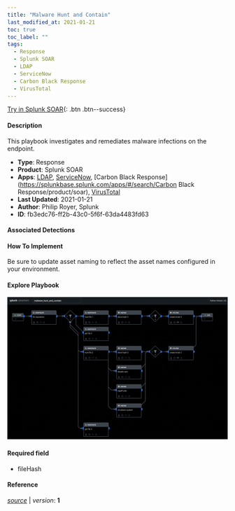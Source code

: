 ```yaml
---
title: "Malware Hunt and Contain"
last_modified_at: 2021-01-21
toc: true
toc_label: ""
tags:
  - Response
  - Splunk SOAR
  - LDAP
  - ServiceNow
  - Carbon Black Response
  - VirusTotal
---
```


[Try in Splunk SOAR](https://www.splunk.com/en_us/software/splunk-security-orchestration-and-automation.html){: .btn .btn--success}

#### Description

This playbook investigates and remediates malware infections on the endpoint.

- **Type**: Response
- **Product**: Splunk SOAR
- **Apps**: [LDAP](https://splunkbase.splunk.com/apps/#/search/LDAP/product/soar), [ServiceNow](https://splunkbase.splunk.com/apps/#/search/ServiceNow/product/soar), [Carbon Black Response](https://splunkbase.splunk.com/apps/#/search/Carbon Black Response/product/soar), [VirusTotal](https://splunkbase.splunk.com/apps/#/search/VirusTotal/product/soar)
- **Last Updated**: 2021-01-21
- **Author**: Philip Royer, Splunk
- **ID**: fb3edc76-ff2b-43c0-5f6f-63da4483fd63

#### Associated Detections


#### How To Implement
Be sure to update asset naming to reflect the asset names configured in your environment.


#### Explore Playbook

![explore](https://raw.githubusercontent.com/splunk/security_content/develop/playbooks/malware_hunt_and_contain.png)

#### Required field
* fileHash


#### Reference



[*source*](https://github.com/splunk/security_content/tree/develop/playbooks/malware_hunt_and_contain.yml) \| *version*: **1**
